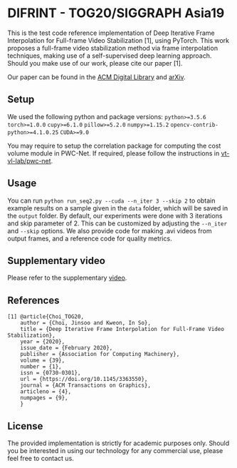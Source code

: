 # DIFRINT - TOG20/SIGGRAPH Asia19
This is the test code reference implementation of Deep Iterative Frame Interpolation for Full-frame Video Stabilization [1], using PyTorch.
This work proposes a full-frame video stabilization method via frame interpolation techniques, making use of a self-supervised deep learning approach.
Should you make use of our work, please cite our paper [1].

Our paper can be found in the <a href="https://dl.acm.org/doi/abs/10.1145/3363550">ACM Digital Library</a> and <a href="https://arxiv.org/abs/1909.02641">arXiv</a>.

## Setup
We used the following python and package versions:
`python>=3.5.6`
`torch>=1.0.0`
`cupy>=6.1.0`
`pillow>=5.2.0`
`numpy>=1.15.2`
`opencv-contrib-python>=4.1.0.25`
`CUDA>=9.0`

You may require to setup the correlation package for computing the cost volume module in PWC-Net.
If required, please follow the instructions in <a href="https://github.com/vt-vl-lab/pwc-net.pytorch">vt-vl-lab/pwc-net</a>.

## Usage
You can run `python run_seq2.py --cuda --n_iter 3 --skip 2` to obtain example results on a sample given in the `data` folder, which will be saved in the `output` folder.
By default, our experiments were done with 3 iterations and skip parameter of 2.
This can be customized by adjusting the `--n_iter` and `--skip` options.
We also provide code for making .avi videos from output frames, and a reference code for quality metrics.

## Supplementary video
Please refer to the supplementary <a href="https://youtu.be/qXi9NXOvIgM">video</a>.

## References
```
[1] @article{Choi_TOG20,
	author = {Choi, Jinsoo and Kweon, In So},
	title = {Deep Iterative Frame Interpolation for Full-Frame Video Stabilization},
	year = {2020},
	issue_date = {February 2020},
	publisher = {Association for Computing Machinery},
	volume = {39},
	number = {1},
	issn = {0730-0301},
	url = {https://doi.org/10.1145/3363550},
	journal = {ACM Transactions on Graphics},
	articleno = {4},
	numpages = {9},
    }
```

## License
The provided implementation is strictly for academic purposes only. 
Should you be interested in using our technology for any commercial use, please feel free to contact us.